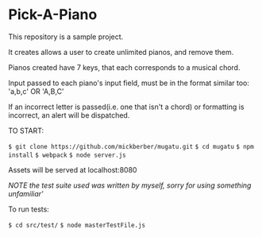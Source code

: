 # Pick-A-Piano

This repository is a sample project.

It creates allows a user to create unlimited pianos, and remove them.

Pianos created have 7 keys, that each corresponds to a musical chord.

Input passed to each piano's input field, must be in the format similar too:
'a,b,c' OR 'A,B,C'

If an incorrect letter is passed(i.e. one that isn't a chord) or formatting is incorrect, an alert will be dispatched.


TO START:

`$ git clone https://github.com/mickberber/mugatu.git`
`$ cd mugatu`
`$ npm install`
`$ webpack`
`$ node server.js`

Assets will be served at localhost:8080


*NOTE the test suite used was written by myself, sorry for using something unfamiliar'*

To run tests:

`$ cd src/test/`
`$ node masterTestFile.js`